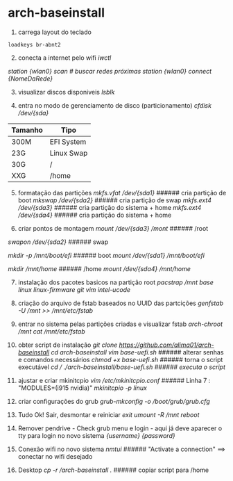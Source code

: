 # arch-baseinstall


1. carrega layout do teclado
~~~root@archiso_$
loadkeys br-abnt2
~~~

2. conecta a internet pelo wifi
_iwctl_

_station {wlan0} scan # buscar redes próximas_
_station {wlan0} connect {NomeDaRede}_

3. visualizar discos disponiveis
_lsblk_

4. entra no modo de gerenciamento de disco (particionamento)
_cfdisk /dev/{sda}_

Tamanho   | Tipo
--------- | ------
300M | EFI System
23G  | Linux Swap
30G  | /
XXG  | /home

5. formatação das partições
_mkfs.vfat /dev/{sda1}_   ###### cria partição de boot
_mkswap /dev/{sda2}_      ###### cria partição de swap
_mkfs.ext4 /dev/{sda3}_   ###### cria partição do sistema + home
_mkfs.ext4 /dev/{sda4}_   ###### cria partição do sistema + home

6. criar pontos de montagem
_mount /dev/{sda3} /mont_         ###### /root

_swapon /dev/{sda2}_              ###### swap

_mkdir -p /mnt/boot/efi_          ###### boot 
_mount /dev/{sda1} /mnt/boot/efi_

_mkdir /mnt/home_                 ###### /home
_mount /dev/{sda4} /mnt/home_

7. instalação dos pacotes basicos na partição root
_pacstrap /mnt base linux linux-firmware git vim intel-ucode_

8. criação do arquivo de fstab baseados no UUID das partcições
_genfstab -U /mnt >> /mnt/etc/fstab_

9. entrar no sistema pelas partições criadas e visualizar fstab
_arch-chroot /mnt_
_cat /mnt/etc/fstab_

10. obter script de instalação
_git clone https://github.com/alima01/arch-baseinstall_
_cd arch-baseinstall_
_vim base-uefi.sh_        ###### alterar senhas e comandos necessários
_chmod +x base-uefi.sh_   ###### torna o script executável
_cd /_
_./arch-baseinstall/base-uefi.sh ###### executa o script_

11. ajustar e criar mkinitcpio
_vim /etc/mkinitcpio.conf_    ###### Linha 7 : "MODULES=(i915 nvidia)"
_mkinitcpio -p linux_

12. criar configurações do grub
_grub-mkconfig -o /boot/grub/grub.cfg_

13. Tudo Ok! Sair, desmontar e reiniciar
_exit_
_umount -R /mnt_
_reboot_

14. Remover pendrive - Check grub menu e login - aqui já deve aparecer o tty para login no novo sistema
_{username}_
_{password}_

15. Conexão wifi no novo sistema
_nmtui_       ###### "Activate a connection" ==> conectar no wifi desejado

16. Desktop
_cp -r /arch-baseinstall ._   ###### copiar script para /home
